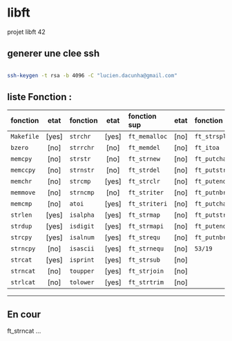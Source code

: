 # libft
projet libft 42

## generer une clee ssh
```sh

ssh-keygen -t rsa -b 4096 -C "lucien.dacunha@gmail.com"
```
## liste Fonction :

| fonction  | etat    | fonction  | etat    | fonction sup  | etat  | fonction sup   | etat |
| :-------- | :--:    | :-------- | :-----: | :------------ | :--:  | :------------  | :--: |
| `Makefile`|  [yes]  | `strchr`  |  [yes]  | `ft_memalloc` | [no]  | `ft_strsplit`  | [no] |
| `bzero`   |  [no]   | `strrchr` |  [no]   | `ft_memdel`   | [no]  | `ft_itoa`      | [no] |
| `memcpy`  |  [no]   | `strstr`  |  [no]   | `ft_strnew`   | [no]  | `ft_putchar`   | [yes]|
| `memccpy` |  [no]   | `strnstr` |  [no]   | `ft_strdel`   | [no]  | `ft_putstr`    | [yes]|
| `memchr`  |  [no]   | `strcmp`  |  [yes]  | `ft_strclr`   | [no]  | `ft_putendl`   | [yes]|
| `memmove` |  [no]   | `strncmp` |  [no]   | `ft_striter`  | [no]  | `ft_putnbr`    | [yes]|
| `memcmp`  |  [no]   | `atoi`    |  [yes]  | `ft_striteri` | [no]  | `ft_putchar_fd`| [yes] |
| `strlen`  |  [yes]  | `isalpha` |  [yes]  | `ft_strmap`   | [no]  | `ft_putstr_fd` | [no] |
| `strdup`  |  [yes]  | `isdigit` |  [yes]  | `ft_strmapi`  | [no]  | `ft_putendl_fd`| [no] |
| `strcpy`  |  [yes]  | `isalnum` |  [yes]  | `ft_strequ`   | [no]  | `ft_putnbr_fd` | [no] |
| `strncpy` |  [no]   | `isascii` |  [yes]  | `ft_strnequ`  | [no]  | `53/19`        | [no] |
| `strcat`  |  [yes]  | `isprint` |  [yes]  | `ft_strsub`   | [no]  | 
| `strncat` |  [no]   | `toupper` |  [yes]  | `ft_strjoin`  | [no]  | 
| `strlcat` |  [no]   | `tolower` |  [yes]  | `ft_strtrim`  | [no]  | 
*********************************************************
## En cour

ft_strncat ...